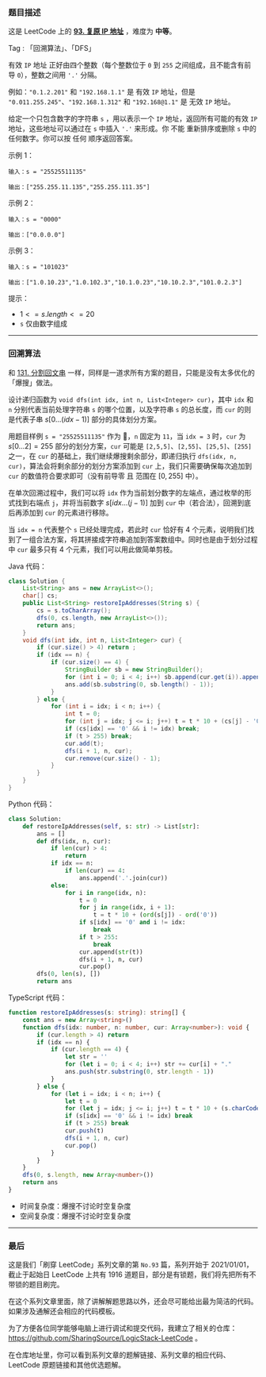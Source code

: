 ### 题目描述

这是 LeetCode 上的 **[93. 复原 IP 地址](https://leetcode.cn/problems/restore-ip-addresses/solutions/2519711/gong-shui-san-xie-hui-su-suan-fa-yun-yon-khnj/)** ，难度为 **中等**。

Tag : 「回溯算法」、「DFS」



有效 `IP` 地址 正好由四个整数（每个整数位于 `0` 到 `255` 之间组成，且不能含有前导 `0`），整数之间用 `'.'` 分隔。

例如：`"0.1.2.201"` 和 `"192.168.1.1"` 是 有效 `IP` 地址，但是 `"0.011.255.245"`、`"192.168.1.312"` 和 `"192.168@1.1"` 是 无效 `IP` 地址。

给定一个只包含数字的字符串 `s` ，用以表示一个 `IP` 地址，返回所有可能的有效 `IP` 地址，这些地址可以通过在 `s` 中插入 `'.'` 来形成。你 不能 重新排序或删除 `s` 中的任何数字。你可以按 任何 顺序返回答案。

示例 1：
```
输入：s = "25525511135"

输出：["255.255.11.135","255.255.111.35"]
```
示例 2：
```
输入：s = "0000"

输出：["0.0.0.0"]
```
示例 3：
```
输入：s = "101023"

输出：["1.0.10.23","1.0.102.3","10.1.0.23","10.10.2.3","101.0.2.3"]
```

提示：
* $1 <= s.length <= 20$
* `s` 仅由数字组成

---

### 回溯算法

和 [131. 分割回文串](https://mp.weixin.qq.com/s?__biz=MzU4NDE3MTEyMA==&mid=2247487047&idx=1&sn=117c48f20778868442fce44e100d2ea8) 一样，同样是一道求所有方案的题目，只能是没有太多优化的「爆搜」做法。

设计递归函数为 `void dfs(int idx, int n, List<Integer> cur)`，其中 `idx` 和 `n` 分别代表当前处理字符串 `s` 的哪个位置，以及字符串 `s` 的总长度，而 `cur` 的则是代表子串 $s[0 ... (idx - 1)]$ 部分的具体划分方案。

用题目样例 `s = "25525511135"` 作为 🌰，`n` 固定为 `11`，当 `idx = 3` 时，`cur` 为 $s[0...2] = 255$  部分的划分方案，`cur` 可能是 `[2,5,5]`、`[2,55]`、`[25,5]`、`[255]` 之一，在 `cur` 的基础上，我们继续爆搜剩余部分，即递归执行 `dfs(idx, n, cur)`，算法会将剩余部分的划分方案添加到 `cur` 上，我们只需要确保每次追加到 `cur` 的数值符合要求即可（没有前导零 且 范围在 $[0, 255]$ 中）。

在单次回溯过程中，我们可以将 `idx` 作为当前划分数字的左端点，通过枚举的形式找到右端点 `j`，并将当前数字 $s[idx ... (j - 1)]$ 加到 `cur` 中（若合法），回溯到底后再添加到 `cur` 的元素进行移除。

当 `idx = n` 代表整个 `s` 已经处理完成，若此时 `cur` 恰好有 $4$ 个元素，说明我们找到了一组合法方案，将其拼接成字符串追加到答案数组中。同时也是由于划分过程中 `cur` 最多只有 $4$ 个元素，我们可以用此做简单剪枝。

Java 代码：
```Java
class Solution {
    List<String> ans = new ArrayList<>();
    char[] cs;
    public List<String> restoreIpAddresses(String s) {
        cs = s.toCharArray();
        dfs(0, cs.length, new ArrayList<>());
        return ans;
    }
    void dfs(int idx, int n, List<Integer> cur) {
        if (cur.size() > 4) return ;
        if (idx == n) {
            if (cur.size() == 4) {
                StringBuilder sb = new StringBuilder();
                for (int i = 0; i < 4; i++) sb.append(cur.get(i)).append(".");
                ans.add(sb.substring(0, sb.length() - 1));
            }
        } else {
            for (int i = idx; i < n; i++) {
                int t = 0;
                for (int j = idx; j <= i; j++) t = t * 10 + (cs[j] - '0');
                if (cs[idx] == '0' && i != idx) break;
                if (t > 255) break;
                cur.add(t);
                dfs(i + 1, n, cur);
                cur.remove(cur.size() - 1);
            }
        }
    }
}
```
Python 代码：
```Python
class Solution:
    def restoreIpAddresses(self, s: str) -> List[str]:
        ans = []
        def dfs(idx, n, cur):
            if len(cur) > 4:
                return 
            if idx == n:
                if len(cur) == 4:
                    ans.append('.'.join(cur))
            else:
                for i in range(idx, n):
                    t = 0
                    for j in range(idx, i + 1):
                        t = t * 10 + (ord(s[j]) - ord('0'))
                    if s[idx] == '0' and i != idx:
                        break
                    if t > 255:
                        break
                    cur.append(str(t))
                    dfs(i + 1, n, cur)
                    cur.pop()
        dfs(0, len(s), [])
        return ans
```
TypeScript 代码：
```TypeScript 
function restoreIpAddresses(s: string): string[] {
    const ans = new Array<string>()
    function dfs(idx: number, n: number, cur: Array<number>): void {
        if (cur.length > 4) return 
        if (idx == n) {
            if (cur.length == 4) {
                let str = ''
                for (let i = 0; i < 4; i++) str += cur[i] + "."
                ans.push(str.substring(0, str.length - 1))
            }
        } else {
            for (let i = idx; i < n; i++) {
                let t = 0
                for (let j = idx; j <= i; j++) t = t * 10 + (s.charCodeAt(j) - '0'.charCodeAt(0))
                if (s[idx] == '0' && i != idx) break
                if (t > 255) break
                cur.push(t)
                dfs(i + 1, n, cur)
                cur.pop()
            }
        }
    }
    dfs(0, s.length, new Array<number>())
    return ans
}
```
* 时间复杂度：爆搜不讨论时空复杂度
* 空间复杂度：爆搜不讨论时空复杂度

---

### 最后

这是我们「刷穿 LeetCode」系列文章的第 `No.93` 篇，系列开始于 2021/01/01，截止于起始日 LeetCode 上共有 1916 道题目，部分是有锁题，我们将先把所有不带锁的题目刷完。

在这个系列文章里面，除了讲解解题思路以外，还会尽可能给出最为简洁的代码。如果涉及通解还会相应的代码模板。

为了方便各位同学能够电脑上进行调试和提交代码，我建立了相关的仓库：https://github.com/SharingSource/LogicStack-LeetCode 。

在仓库地址里，你可以看到系列文章的题解链接、系列文章的相应代码、LeetCode 原题链接和其他优选题解。

